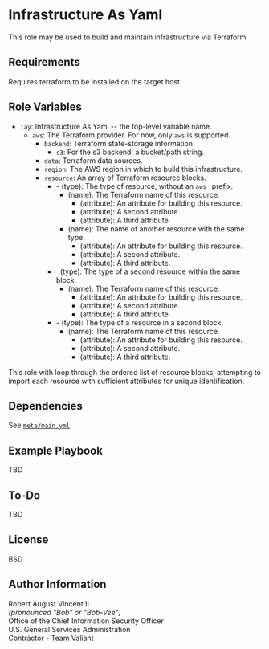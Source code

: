 Infrastructure As Yaml
======================

This role may be used to build and maintain infrastructure via Terraform.

Requirements
------------

Requires terraform to be installed on the target host.

Role Variables
--------------

* `iay`: Infrastructure As Yaml -- the top-level variable name.
  * `aws`: The Terraform provider. For now, only `aws` is supported.
    * `backend`: Terraform state-storage information.
	  * `s3`: For the s3 backend, a bucket/path string.
	* `data`: Terraform data sources.
	* `region`: The AWS region in which to build this infrastructure.
	* `resource`: An array of Terraform resource blocks.
	  * \- (type): The type of resource, without an `aws_` prefix.
	      * (name): The Terraform name of this resource.
		    * (attribute): An attribute for building this resource.
		    * (attribute): A second attribute.
		    * (attribute): A third attribute.
          * (name): The name of another resource with the same type.
		    * (attribute): An attribute for building this resource.
		    * (attribute): A second attribute.
		    * (attribute): A third attribute.
	  * &nbsp; (type): The type of a second resource within the same block.
	      * (name): The Terraform name of this resource.
		    * (attribute): An attribute for building this resource.
		    * (attribute): A second attribute.
		    * (attribute): A third attribute.
	  * \- (type): The type of a resource in a second block.
	      * (name): The Terraform name of this resource.
		    * (attribute): An attribute for building this resource.
		    * (attribute): A second attribute.
		    * (attribute): A third attribute.

This role with loop through the ordered list of resource blocks,
attempting to import each resource with sufficient attributes for
unique identification.

Dependencies
------------

See [`meta/main.yml`](meta/main.yml).

Example Playbook
----------------

TBD

To-Do
-----

TBD

License
-------

BSD

Author Information
------------------

Robert August Vincent II  
*(pronounced "Bob" or "Bob-Vee")*  
Office of the Chief Information Security Officer  
U.S. General Services Administration  
Contractor - Team Valiant  
